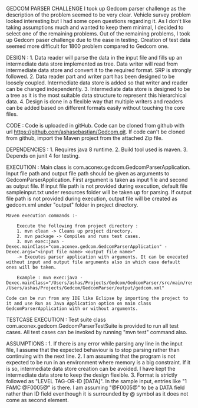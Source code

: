 GEDCOM PARSER CHALLENGE
	I took up Gedcom parser challenge as the description of the problem seemed to be very clear. Vehicle survey problem looked interesting but I had some open questions regarding it. As I don't like taking assumptions much and wanted to keep them minimal, I decided to select one of the remaining problems. Out of the remaining problems, I took up Gedcom paser challenge due to the ease in testing. Creation of test data seemed more difficult for 1800 problem compared to Gedcom one. 

DESIGN : 
	1. Data reader will parse the data in the input file and fills up an intermediate data store implemented as tree. Data writer will read from intermediate data store and convert it to the required format. SRP is strongly followed.
	2. Data reader part and writer part has been designed to be loosely coupled. Intermediate data store is added so that writer and reader can be changed independently.
	3. Intermediate data store is designed to be a tree as it is the most suitable data structure to represent this hierarchical data. 
	4. Design is done in a flexible way that multiple writers and readers can be added based on different formats easily without touching the core files.

CODE : 
	 Code is uploaded in gitHub. Code can be cloned from github with url https://github.com/ashasebastian/Gedcom.git. If code can't be cloned from github, import the Maven project from the attached Zip file.
	
DEPENDENCIES : 
	1. Requires java 8 runtime.
	2. Build tool used is maven.
	3. Depends on junit 4 for testing.
	
EXECUTION :
	Main class is com.aconex.gedcom.GedcomParserApplication. Input file path and output file path should be given as arguments to GedcomParserApplication. First argument is taken as input file and second as output file. If input file path is not provided during execution, default file sampleinput.txt under resources folder will be taken up for parsing. If output file path is not provided during execution, output file will be created as gedcom.xml under "output" folder in project directory.
	
	Maven execution commands :-
	
		Execute the following from project directory :  
		1. mvn clean -> Cleans up project directory.
		2. mvn package -> Compiles and runs test cases.
		3. mvn exec:java -Dexec.mainClass="com.aconex.gedcom.GedcomParserApplication" -Dexec.args="<input file name> <output file name>"
		-> Executes parser application with arguments. It can be executed without input and output file arguments also in which case default ones will be taken.
		
		Example : mvn exec:java -Dexec.mainClass="/Users/ashas/Projects/Gedcom/GedcomParser/src/main/resources/sampleinput.txt /Users/ashas/Projects/Gedcom/GedcomParser/output/gedcom.xml"  
		
	Code can be run from any IDE like Eclipse by importing the project to it and use Run as Java Application option on main class GedcomParserApplication with or without arguments.
	
TESTCASE EXECUTION :
	Test suite class com.aconex.gedcom.GedcomParserTestSuite is provided to run all test cases. All test cases can be invoked by running "mvn test" command also.

ASSUMPTIONS :
	1. If there is any error while parsing any line in the input file, I assume that the expected behaviour is to stop parsing rather than continuing with the next line. 
	2. I am assuming that the program is not expected to be run in an environment where memory is a big constraint. If it is so, intermediate data store creation can be avoided. I have kept the intermediate data store to keep the design flexible.
	3. Format is strictly followed as "LEVEL TAG-OR-ID [DATA]". In the sample input, entries like "1 FAMC @F0005@" is there. I am assuming "@F0005@" to be a DATA field rather than ID field eventhough it is surrounded by @ symbol as it does not come as second element.
